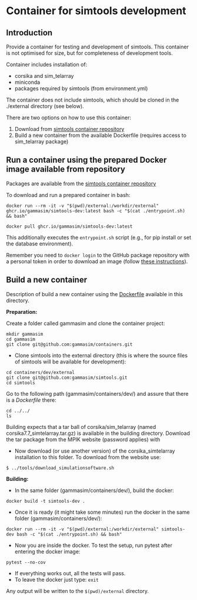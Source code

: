 # Container for simtools development

## Introduction

Provide a container for testing and development of simtools. This container is not optimised for size, but for completeness of development tools.

Container includes installation of:

- corsika and sim\_telarray
- miniconda
- packages required by simtools (from environment.yml)

The container does not include simtools, which should be cloned in the ./external directory (see below).

There are two options on how to use this container:

1. Download from [simtools container repository](https://github.com/gammasim/containers/pkgs/container/simtools-dev)
2. Build a new container from the available Dockerfile (requires access to sim\_telarray package)

## Run a container using the prepared Docker image available from repository

Packages are available from the [simtools container repository](https://github.com/gammasim/containers/pkgs/container/simtools-dev)

To download and run a prepared container in bash:

```
docker run --rm -it -v "$(pwd)/external:/workdir/external" ghcr.io/gammasim/simtools-dev:latest bash -c "$(cat ./entrypoint.sh) && bash"
```

```
docker pull ghcr.io/gammasim/simtools-dev:latest
```

This additionally executes the `entrypoint.sh` script (e.g., for pip install or set the database environment).

Remember you need to `docker login` to the GitHub package repository with a personal token in order to download an image (follow [these instructions](https://docs.github.com/en/packages/working-with-a-github-packages-registry/working-with-the-container-registry)).

## Build a new container

Description of build a new container using the [Dockerfile](Dockerfile) available in this directory.

**Preparation:**

Create a folder called gammasim and clone the container project:
```
mkdir gammasim
cd gammasim
git clone git@github.com:gammasim/containers.git
```
- Clone simtools into the external directory (this is where the source files of simtools will be available for development):
```
cd containers/dev/external
git clone git@github.com:gammasim/simtools.git
cd simtools
```
Go to the following path (gammasim/containers/dev/) and assure that there is a *Dockerfile* there:
```
cd ../../
ls
```

Building expects that a tar ball of corsika/sim\_telarray (named corsika7.7\_simtelarray.tar.gz) is available in the building directory.
Download the tar package from the MPIK website (password applies) with
- Now download (or use another version) of the corsika_simtelarray installation to this folder. To download from the website use:

```
$ ../tools/download_simulationsoftware.sh
```

**Building:**

- In the same folder (gammasim/containers/dev/), build the docker:
```
docker build -t simtools-dev .
```

- Once it is ready (it might take some minutes) run the docker in the same folder (gammasim/containers/dev/):
```
docker run --rm -it -v "$(pwd)/external:/workdir/external" simtools-dev bash -c "$(cat ./entrypoint.sh) && bash"
```
- Now you are inside the docker. To test the setup, run pytest after entering the docker image:
```
pytest --no-cov
```
- If everything works out, all the tests will pass.
- To leave the docker just type: `exit`

Any output will be written to the `$(pwd)/external` directory.
